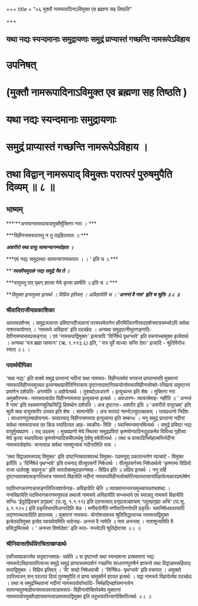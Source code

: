 +++
title = "०६ मुक्तौ नामरूपादिनाऽविमुक्त एव ब्रह्मणा सह तिष्ठति"

+++


## यथा नद्यः स्यन्दमानाः समुद्रायणाः समुद्रं प्राप्यास्तं गच्छन्ति नामरूपेऽविहाय

# उपनिषत्

# (मुक्तौ नामरूपादिनाऽविमुक्त एव ब्रह्मणा सह तिष्ठति )

# यथा नद्यः स्यन्दमानाः समुद्रायणाः

# समुद्रं प्राप्यास्तं गच्छन्ति नामरूपेऽविहाय ।

# तथा विद्वान् नामरूपाद् विमुक्तः परात्परं पुरुषमुपैति दिव्यम् ॥ ८ ॥

## **भाष्यम्**

***‘**अगम्यनामरूपत्वादमुक्तैर्मुक्तिगा नराः । ***

***विहीननामरूपास्तु न तु तद्रहितत्वतः ॥ ***

***अशरीरो यथा वायुः सामान्यागम्यदेहतः ।***

***एवं नद्यः समुद्रस्थाः सामान्यागम्यरूपतः । । ' इति च ॥ ***

***'**स्वकीयमुदकं नद्यः समुद्रे नैव ते ।***

***वायुस्तु तत् पृथग् ज्ञात्वा मेघे कृत्वा प्रवर्षति ॥ इति च ॥ ***

***विमुक्त इत्यमुक्त इत्यर्थः । विप्रिय इतिवत् । अविहायेति च । '**अनन्तं वै नाम' इति च श्रुतिः ॥ ८ ॥***

### **श्रीवादिराजीयाप्रकाशिका**

अस्तमदर्शनम् । समुद्रजलान्तः प्रविष्टनदीजलानां परस्परमेलनेन क्षीरमिलितनीरवददर्शनमात्रसम्भवेऽपि सर्वथा नाशस्यायोगात् । ‘नामरूपे अविहाय' इति पदच्छेदः । अन्यथा समुद्रपत्नीभूतगङ्गादि- देवीनामप्यभावप्रसङ्गात् । एवं 'नामरूपाद्विमुक्तः' इत्यत्रापि 'विर्निषेधे पृथग्भावे' इति वचनाच्चामुक्त इत्येवार्थः । अन्यथा 'यत्र ब्रह्मा पवमानः’ (ऋ. ९.११३.६) इति, ' यत्र पूर्वे साध्याः सन्ति देवाः' इत्यादि - श्रुतिविरोधः स्यात् ॥ ८ ।

### **पदार्थदीपिका**

‘यथा नद्यः' इति वाक्ये समुद्रं प्राप्तानां नदीनां यथा नामरूप- विहीनत्वमेवं भगवन्तं प्राप्तानामपि मुक्तानां नामरूपविहीनत्वमुच्यत इत्यन्यथाप्रतीतिनिरासाय दृष्टान्तदाष्टन्तिकयोर्नामरूपविहीनत्वोक्ते-रभिप्रायं सदृष्टान्तं प्रमाणेन दर्शयति- अगम्येति ॥ अज्ञेयेत्यर्थः । तुशब्दोऽवधारणे । इत्युच्यन्त इति शेषः । मुक्तिगा नरा अमुक्तैरगम्य- नामरूपत्वादेव विहीननामरूपा इत्युच्यन्त इत्यर्थः । अवधारण- व्यावर्त्यमाह- नहीति ॥ ' अनन्तं वै नाम' इति वक्ष्यमाणश्रुतिप्रसिद्धिं हिशब्देन दर्शयति । अत्र दृष्टान्तः- अशरीर इति ॥ 'अशरीरो वायुरभ्रम्' इति श्रुतौ यथा वायुरशरीर उच्यत इति शेषः । सामान्येति । अत्र रूपपदं नाम्नोऽप्युपलक्षकम् । भावप्रधानो निर्देशः । साधारणपुरुषाज्ञेयनाम- रूपवत्त्वाद् विहीननामरूपा इत्युच्यन्त इति सम्बन्धः । ननु समुद्रं प्राप्तानां नदीनां सर्वथा नामरूपाभाव एव किन्न स्यादित्यत आह- स्वकीय- मिति । स्वाभिमन्यमानमित्यर्थः । समुद्रे प्रविष्टा नद्यः वायुर्मुख्यप्राणः । तद् उदकम् । मुख्यप्राणो मेघे स्थित्वा समुद्रप्रविष्टं कृष्णवेण्यादिनद्युदकमेव विविच्य गृहीत्वा मेघे कृत्वा स्थापयित्वा कृष्णवेण्यादिसमीपस्थेषु देशेषु वर्षतीत्यर्थः । तथा च वाय्वादिभिर्महात्मभिर्नदीनां नामरूपयोर्ज्ञाय- मानत्वान्न सर्वथा नामशून्यत्वं नदीनामिति भावः ।

‘तथा विद्वान्नामरूपाद् विमुक्तः' इति दाष्टन्तिकवाक्यस्थं विमुक्त- पदमनूद्य प्रकारान्तरेण व्याचष्टे - विमुक्त इतीति ॥ 'विर्निषेधे पृथग्भावे' इति वचनाद् वीत्युपसर्गो निषेधार्थः । वीत्युपसर्गस्य निषेधार्थत्वे 'कृष्णस्य विप्रियो राजा धार्तराष्ट्रः सहानुजः' इति भारतोक्तमुदाहरणमाह - विप्रिय इति ॥ अप्रिय इत्यर्थः । ननु तर्हि दृष्टान्तवाक्यासङ्गतिस्तत्र नामरूपे विहायेति नदीनां नामरूपविहीनत्वोक्तेरित्यतस्तत्राप्यविहायेत्यकारप्रश्लेषेण

पदविभागकरणान्नासङ्गतिरित्यशायेनाह- अविहायेति चेति ॥ व्याख्यानान्तरसमुच्चायकश्चशब्दः । नन्वविहायेति पदविभागकरणमनुपपन्नं तथात्वे नामरूपे अविहायेति सन्ध्यभावे एव स्यान्नतु नामरूपे विहायेति सन्धिः ‘ईदूदेद्विवचनं प्रगृह्यम्' (पा.सू. १.१.११) इति एदन्तत्वात् प्रगृह्यसञ्ज्ञायाम् ‘प्लुतप्रगृह्या अचि' (पा.सू. ६.१.१२५ ) इति प्रकृतिभावविधानादिति चेन्न । मणीवादेर्नेति मणीवादिगणोपरि प्रकृति- भावनिषेधवदस्यापि तद्गणस्थत्वादिति ज्ञातव्यम् । मुक्तानां नामरूप- योर्नाशभावस्य श्रुतिसिद्धत्वाच्च नामरूपाद्विमुक्त इत्येतदविमुक्त इत्येव व्याख्येयमिति भावेनाह- अनन्तं वै नामेति ॥ नाम अनन्तम् । नाशशून्यमिति वै प्रसिद्धमित्यर्थः । ' अनन्ता विश्वेदेवाः' इति रूपा- नन्त्येऽपि श्रुतिर्द्रष्टव्या ॥ ८ ॥

### **श्रीनिवासतीर्थविरचिताखण्डार्थः**

एकीभावप्रकारमेव सदृष्टान्तमाह- यथेति ॥ स दृष्टान्तो यथा स्यन्दमानाः प्रस्रवमाणा नद्यः नामरूपेऽविहायापरित्यज्य समुद्रे समुद्रं प्राप्यास्तमदर्शनं गच्छन्ति साधारणपुरुषैर्न ज्ञायन्ते तथा विद्वान्नामसहिताद् रूपाद्विमुक्तः । विप्रिय इतिवत् । 'वि' शब्दो निषेधवाची । 'विर्निषेध- पृथग्भावे' इति वचनात् । अमुक्तो ऽपरित्यजन् सन् परात्परं दिव्यं पुरुषमुपैति तं प्राप्य चामुक्तैर्न ज्ञायत इत्यर्थः । यद्वा नामरूपे विहायेत्येव पदच्छेदः । तथा च समुद्रस्थितानां नदीनां नामरूपयोर्वाय्वादि- भिर्महद्भिर्ज्ञायमानत्वेन सामान्यपुरुषाज्ञेयनामरूपवत्त्वान्नामरूपं- विहीनत्वोक्तिरेवमेव मुक्तानां नामरूपयोरमुक्तैरज्ञायमानत्वान्नामरूपाद्विमुक्त इति तदुभयपरित्यागोक्तिरित्यर्थः ॥ ८ ॥

